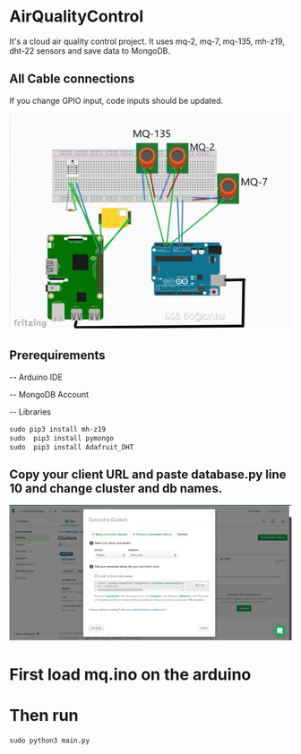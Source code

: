 # AirQualityControl
It's a cloud air quality control project. It uses mq-2, mq-7, mq-135, mh-z19, dht-22 sensors and save data to MongoDB.
## All Cable connections
If you change GPIO input, code inputs should be updated.

![All cable connecitons](https://github.com/OmerKonan/AirQualityControl/blob/master/img/all_connections.png)
## Prerequirements
 -- Arduino IDE
 
 -- MongoDB Account
 
 -- Libraries 
 
    sudo pip3 install mh-z19
    sudo  pip3 install pymongo
    sudo  pip3 install Adafruit_DHT
    
## Copy your client URL and paste database.py line 10 and change cluster and db names.
![All cable connecitons](https://github.com/OmerKonan/AirQualityControl/blob/master/img/mongo_db_path.png)


# First load mq.ino on the arduino
# Then run 
    sudo python3 main.py
    
